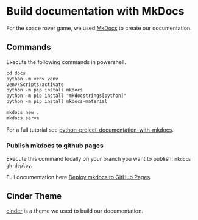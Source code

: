 # Build documentation with MkDocs

For the space rover game, we used [MkDocs] to create our documentation.

## Commands

Execute the following commands in powershell.

``` ps
cd docs
python -m venv venv
venv\Scripts\activate
python -m pip install mkdocs
python -m pip install "mkdocstrings[python]"
python -m pip install mkdocs-material

mkdocs new .
mkdocs serve
```

For a full tutorial see [python-project-documentation-with-mkdocs].

### Publish mkdocs to github pages

Execute this command locally on your branch you want to publish: `mkdocs gh-deploy`.

Full documentation here [Deploy mkdocs to GitHub Pages].

## Cinder Theme

[cinder] is a theme we used to build our documentation.  

[MkDocs]: https://www.mkdocs.org/
[python-project-documentation-with-mkdocs]: https://realpython.com/python-project-documentation-with-mkdocs/
[Deploy mkdocs to GitHub Pages]: https://www.mkdocs.org/user-guide/deploying-your-docs/
[cinder]: https://twardoch.github.io/clinker-mktheme/
